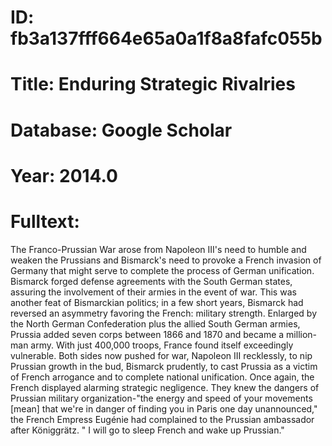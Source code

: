 # ID: fb3a137fff664e65a0a1f8a8fafc055b
# Title: Enduring Strategic Rivalries
# Database: Google Scholar
# Year: 2014.0
# Fulltext:
The Franco-Prussian War arose from Napoleon III's need to humble and weaken the Prussians and Bismarck's need to provoke a French invasion of Germany that might serve to complete the process of German unification.
Bismarck forged defense agreements with the South German states, assuring the involvement of their armies in the event of war.
This was another feat of Bismarckian politics; in a few short years, Bismarck had reversed an asymmetry favoring the French: military strength.
Enlarged by the North German Confederation plus the allied South German armies, Prussia added seven corps between 1866 and 1870 and became a million-man army.
With just 400,000 troops, France found itself exceedingly vulnerable.
Both sides now pushed for war, Napoleon III recklessly, to nip Prussian growth in the bud, Bismarck prudently, to cast Prussia as a victim of French arrogance and to complete national unification.
Once again, the French displayed alarming strategic negligence.
They knew the dangers of Prussian military organization-"the energy and speed of your movements [mean] that we're in danger of finding you in Paris one day unannounced," the French Empress Eugénie had complained to the Prussian ambassador after Königgrätz. "
I will go to sleep French and wake up Prussian."